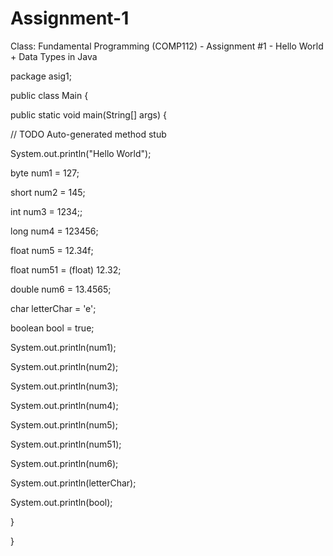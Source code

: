 # Assignment-1
Class: Fundamental Programming (COMP112) - Assignment #1 - Hello World + Data Types in Java

package asig1;

public class Main {

public static void main(String[] args) {
  
// TODO Auto-generated method stub
				
System.out.println("Hello World");

  byte num1 = 127;
	
  short num2 = 145;
	
  int num3 = 1234;;
	
  long num4 = 123456;
	
  float num5 = 12.34f;
	
  float num51 = (float) 12.32;
	
  double num6 = 13.4565;
	
  char letterChar = 'e';
	
  boolean bool = true;
			
  System.out.println(num1);

  System.out.println(num2);

  System.out.println(num3);

  System.out.println(num4);

  System.out.println(num5);

  System.out.println(num51);

  System.out.println(num6);

  System.out.println(letterChar);

  System.out.println(bool);
			
  }

}
